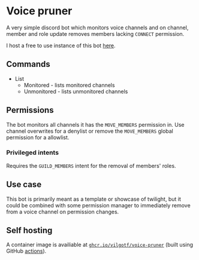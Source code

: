 # Voice pruner

A very simple discord bot which monitors voice channels and on channel, member and role update removes members lacking `CONNECT` permission.

I host a free to use instance of this bot [here][bot_invite_link].

## Commands
* List
  * Monitored - lists monitored channels
  * Unmonitored - lists unmonitored channels

## Permissions
The bot monitors all channels it has the `MOVE_MEMBERS` permission in.
Use channel overwrites for a denylist or remove the `MOVE_MEMBERS` global permission for a allowlist.

### Privileged intents
Requires the `GUILD_MEMBERS` intent for the removal of members' roles.

## Use case
This bot is primarily meant as a template or showcase of twilight, but it could be combined with some permission manager to immediately remove from a voice channel on permission changes.

## Self hosting
A container image is availiable at [`ghcr.io/vilgotf/voice-pruner`][container] (built using GitHub [actions](.github/workflows/publish.yml)).

[bot_invite_link]: https://discord.com/api/oauth2/authorize?client_id=861223160905072640&permissions=16777216&scope=bot%20applications.commands
[container]: https://github.com/users/vilgotf/packages/container/package/voice-pruner